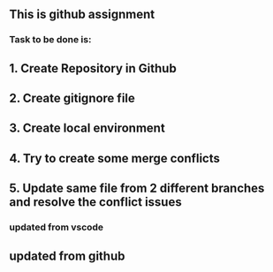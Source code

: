 ## This is github assignment

### Task to be done is:
## 1. Create Repository in Github
## 2. Create gitignore file
## 3. Create local environment
## 4. Try to create some merge conflicts
## 5. Update same file from 2 different branches and resolve the conflict issues

### updated from vscode
## updated from github
